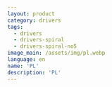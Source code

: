 ```yaml
---
layout: product
category: drivers
tags:
  - drivers
  - drivers-spiral
  - drivers-spiral-no5
image_main: /assets/img/pl.webp
language: en
name: 'PL'
description: 'PL'
---
```

